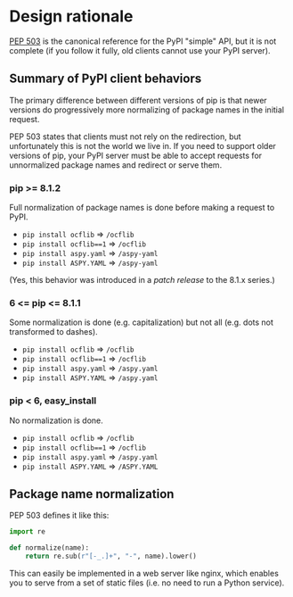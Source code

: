 # Design rationale

[PEP 503](https://www.python.org/dev/peps/pep-0503/) is the canonical reference
for the PyPI "simple" API, but it is not complete (if you follow it fully, old
clients cannot use your PyPI server).


## Summary of PyPI client behaviors

The primary difference between different versions of pip is that newer versions
do progressively more normalizing of package names in the initial request.

PEP 503 states that clients must not rely on the redirection, but unfortunately
this is not the world we live in. If you need to support older versions of pip,
your PyPI server must be able to accept requests for unnormalized package names
and redirect or serve them.


### pip >= 8.1.2

Full normalization of package names is done before making a request to PyPI.

* `pip install ocflib` => `/ocflib`
* `pip install ocflib==1` => `/ocflib`
* `pip install aspy.yaml` => `/aspy-yaml`
* `pip install ASPY.YAML` => `/aspy-yaml`

(Yes, this behavior was introduced in a *patch release* to the 8.1.x series.)


### 6 <= pip <= 8.1.1

Some normalization is done (e.g. capitalization) but not all (e.g. dots not
transformed to dashes).

* `pip install ocflib` => `/ocflib`
* `pip install ocflib==1` => `/ocflib`
* `pip install aspy.yaml` => `/aspy.yaml`
* `pip install ASPY.YAML` => `/aspy.yaml`


### pip < 6, easy_install

No normalization is done.

* `pip install ocflib` => `/ocflib`
* `pip install ocflib==1` => `/ocflib`
* `pip install aspy.yaml` => `/aspy.yaml`
* `pip install ASPY.YAML` => `/ASPY.YAML`


## Package name normalization

PEP 503 defines it like this:

```python
import re

def normalize(name):
    return re.sub(r"[-_.]+", "-", name).lower()
```

This can easily be implemented in a web server like nginx, which enables you to
serve from a set of static files (i.e. no need to run a Python service).
